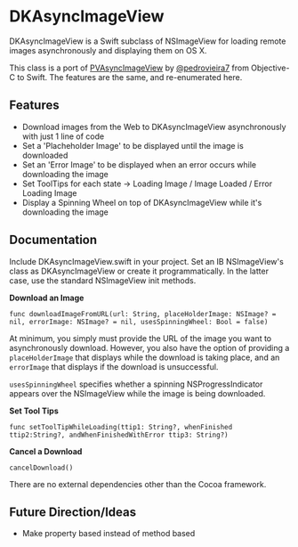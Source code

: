 DKAsyncImageView
================

DKAsyncImageView is a Swift subclass of NSImageView for loading remote images asynchronously and displaying them on OS X.

This class is a port of [PVAsyncImageView](https://github.com/pedrovieira7/PVAsyncImageView) by [@pedrovieira7](https://github.com/pedrovieira7) from Objective-C to Swift. The features are the same, and re-enumerated here.

Features
----------------
* Download images from the Web to DKAsyncImageView asynchronously with just 1 line of code
* Set a 'Placheholder Image' to be displayed until the image is downloaded
* Set an 'Error Image' to be displayed when an error occurs while downloading the image
* Set ToolTips for each state -> Loading Image / Image Loaded / Error Loading Image
* Display a Spinning Wheel on top of DKAsyncImageView while it's downloading the image

Documentation
----------------
Include DKAsyncImageView.swift in your project. Set an IB NSImageView's class as DKAsyncImageView or create it programmatically. In the latter case, use the standard NSImageView init methods.

**Download an Image**
```
func downloadImageFromURL(url: String, placeHolderImage: NSImage? = nil, errorImage: NSImage? = nil, usesSpinningWheel: Bool = false) 
```
At minimum, you simply must provide the URL of the image you want to asynchronously download. However, you also have the option of providing a `placeHolderImage` that displays while the download is taking place, and an `errorImage` that displays if the download is unsuccessful.

`usesSpinningWheel` specifies whether a spinning NSProgressIndicator appears over the NSImageView while the image is being downloaded.

**Set Tool Tips**
```
func setToolTipWhileLoading(ttip1: String?, whenFinished ttip2:String?, andWhenFinishedWithError ttip3: String?)
```

**Cancel a Download**
```
cancelDownload()
```

There are no external dependencies other than the Cocoa framework.

Future Direction/Ideas
----------------
* Make property based instead of method based
